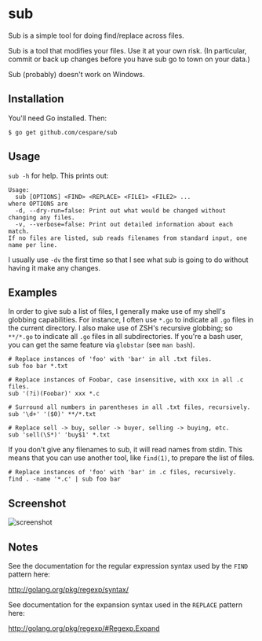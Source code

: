 # sub

Sub is a simple tool for doing find/replace across files.

Sub is a tool that modifies your files. Use it at your own risk. (In particular, commit or back up changes
before you have sub go to town on your data.)

Sub (probably) doesn't work on Windows.

## Installation

You'll need Go installed. Then:

    $ go get github.com/cespare/sub

## Usage

`sub -h` for help. This prints out:

```
Usage:
  sub [OPTIONS] <FIND> <REPLACE> <FILE1> <FILE2> ...
where OPTIONS are
  -d, --dry-run=false: Print out what would be changed without changing any files.
  -v, --verbose=false: Print out detailed information about each match.
If no files are listed, sub reads filenames from standard input, one name per line.
```

I usually use `-dv` the first time so that I see what sub is going to do without having it make any changes.

## Examples

In order to give sub a list of files, I generally make use of my shell's globbing capabilities. For instance,
I often use `*.go` to indicate all `.go` files in the current directory. I also make use of ZSH's recursive
globbing; so `**/*.go` to indicate all `.go` files in all subdirectories. If you're a bash user, you can get
the same feature via `globstar` (see `man bash`).

```
# Replace instances of 'foo' with 'bar' in all .txt files.
sub foo bar *.txt

# Replace instances of Foobar, case insensitive, with xxx in all .c files.
sub '(?i)(Foobar)' xxx *.c

# Surround all numbers in parentheses in all .txt files, recursively.
sub '\d+' '($0)' **/*.txt

# Replace sell -> buy, seller -> buyer, selling -> buying, etc.
sub 'sell(\S*)' 'buy$1' *.txt
```

If you don't give any filenames to sub, it will read names from stdin. This means that you can use another
tool, like `find(1)`, to prepare the list of files.

```
# Replace instances of 'foo' with 'bar' in .c files, recursively.
find . -name '*.c' | sub foo bar
```

## Screenshot

![screenshot](http://i.imgur.com/0ZOSUlo.png)

## Notes

See the documentation for the regular expression syntax used by the `FIND` pattern here:

http://golang.org/pkg/regexp/syntax/

See documentation for the expansion syntax used in the `REPLACE` pattern here:

http://golang.org/pkg/regexp/#Regexp.Expand
